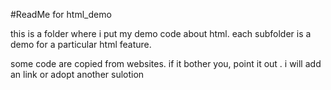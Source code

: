 #ReadMe for html_demo

this is a folder where i put my demo code about html. each subfolder is a demo for a particular html feature.

some code are copied from websites. if it bother you, point it out . i will add an link or adopt another sulotion
